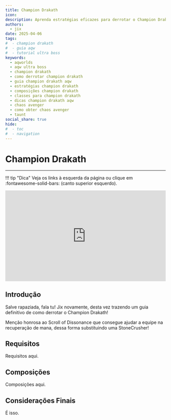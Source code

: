 ```yaml
---
title: Champion Drakath
icon:
description: Aprenda estratégias eficazes para derrotar o Champion Drakath em AQWorlds. Este guia detalhado oferece composições de equipe, requisitos e dicas essenciais para enfrentar esse desafio e facilitar a obtenção da classe Chaos Avenger.
authors:
  - jix
date: 2025-04-06
tags:
#  - champion drakath
#  - guia aqw
#  - tutorial ultra boss
keywords:
  - aqworlds
  - aqw ultra boss
  - champion drakath
  - como derrotar champion drakath
  - guia champion drakath aqw
  - estratégias champion drakath
  - composições champion drakath
  - classes para champion drakath
  - dicas champion drakath aqw
  - chaos avenger
  - como obter chaos avenger
  - taunt
social_share: true
hide:
#  - toc
#  - navigation
---
```

# Champion Drakath
---
!!! tip "Dica"
    Veja os links à esquerda da página ou clique em :fontawesome-solid-bars: (canto superior esquerdo).

<div style="position: relative; width: 100%; padding-bottom: 56.25%; height: 0; overflow: hidden;">
  <iframe 
    src="https://www.youtube.com/embed/Cqv0WJfCXQg?list=PLpJEzhUTyrrpZm5fmKzkRmb2tTd6WGU3U" 
    title="YouTube video player" 
    frameborder="0" 
    allow="accelerometer; autoplay; clipboard-write; encrypted-media; gyroscope; picture-in-picture; web-share" 
    referrerpolicy="strict-origin-when-cross-origin" 
    allowfullscreen 
    style="position: absolute; top: 0; left: 0; width: 100%; height: 100%;"
  ></iframe>
</div>

## Introdução
Salve rapaziada, fala tu! Jix novamente, desta vez trazendo um guia definitivo de como derrotar o Champion Drakath!

Menção honrosa ao Scroll of Dissonance que consegue ajudar a equipe na recuperação de mana, dessa forma substituindo uma StoneCrusher!

## Requisitos
Requisitos aqui.

## Composições
Composições aqui.

## Considerações Finais
É isso.